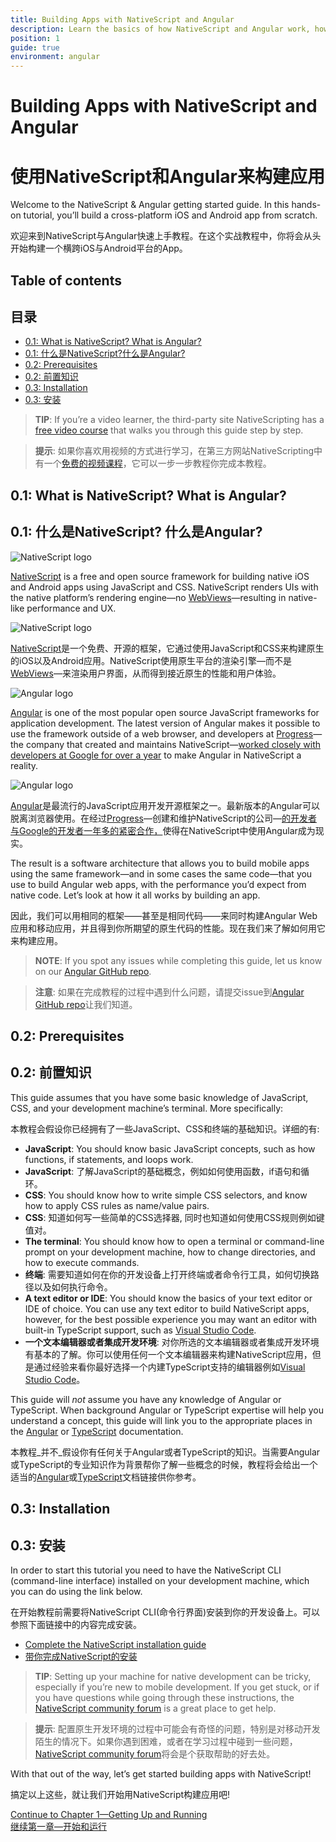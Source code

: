 ```yaml
---
title: Building Apps with NativeScript and Angular
description: Learn the basics of how NativeScript and Angular work, how to set up your system, and how to create your first app
position: 1
guide: true
environment: angular
---
```


# Building Apps with NativeScript and Angular

# 使用NativeScript和Angular来构建应用

Welcome to the NativeScript & Angular getting started guide. In this hands-on tutorial, you’ll build a cross-platform iOS and Android app from scratch.

欢迎来到NativeScript与Angular快速上手教程。在这个实战教程中，你将会从头开始构建一个横跨iOS与Android平台的App。

## Table of contents

## 目录

- [0.1: What is NativeScript? What is Angular?](#01-what-is-nativescript-what-is-angular)
- [0.1: 什么是NativeScript?什么是Angular?](#01-what-is-nativescript-what-is-angular)
- [0.2: Prerequisites](#02-prerequisites)
- [0.2: 前置知识](#02-prerequisites)
- [0.3: Installation](#03-installation)
- [0.3: 安装](#03-installation)

> **TIP**: If you’re a video learner, the third-party site NativeScripting has a [free video course](https://nativescripting.com/course/nativescript-with-angular-getting-started-guide) that walks you through this guide step by step.

> **提示**: 如果你喜欢用视频的方式进行学习，在第三方网站NativeScripting中有一个[免费的视频课程](https://nativescripting.com/course/nativescript-with-angular-getting-started-guide)，它可以一步一步教程你完成本教程。

## 0.1: What is NativeScript? What is Angular?

## 0.1: 什么是NativeScript? 什么是Angular?

<div class="intro-box">
  <img src="../img/cli-getting-started/angular/chapter0/NativeScript_logo.png" class="plain" alt="NativeScript logo">
  <p><a href="https://www.nativescript.org/">NativeScript</a> is a free and open source framework for building native iOS and Android apps using JavaScript and CSS. NativeScript renders UIs with the native platform’s rendering engine—no <a href="http://developer.telerik.com/featured/what-is-a-webview/">WebViews</a>—resulting in native-like performance and UX.</p>
</div>

<div class="intro-box">
  <img src="../img/cli-getting-started/angular/chapter0/NativeScript_logo.png" class="plain" alt="NativeScript logo">
  <p><a href="https://www.nativescript.org/">NativeScript</a>是一个免费、开源的框架，它通过使用JavaScript和CSS来构建原生的iOS以及Android应用。NativeScript使用原生平台的渲染引擎—而不是<a href="http://developer.telerik.com/featured/what-is-a-webview/">WebViews</a>—来渲染用户界面，从而得到接近原生的性能和用户体验。</p>
</div>

<div class="intro-box">
  <img src="../img/cli-getting-started/angular/chapter0/Angular_logo.png" class="plain" alt="Angular logo">
  <p><a href="https://angular.io/">Angular</a> is one of the most popular open source JavaScript frameworks for application development. The latest version of Angular makes it possible to use the framework outside of a web browser, and developers at <a href="https://www.progress.com/">Progress</a>—the company that created and maintains NativeScript—<a href="http://angularjs.blogspot.com/2015/12/building-mobile-apps-with-angular-2-and.html">worked closely with developers at Google for over a year</a> to make Angular in NativeScript a reality.</p>
</div>

<div class="intro-box">
  <img src="../img/cli-getting-started/angular/chapter0/Angular_logo.png" class="plain" alt="Angular logo">
  <p><a href="https://angular.io/">Angular</a>是最流行的JavaScript应用开发开源框架之一。最新版本的Angular可以脱离浏览器使用。在经过<a href="https://www.progress.com/">Progress</a>—创建和维护NativeScript的公司—<a href="http://angularjs.blogspot.com/2015/12/building-mobile-apps-with-angular-2-and.html">的开发者与Google的开发者一年多的紧密合作，</a>使得在NativeScript中使用Angular成为现实。</p>
</div>

The result is a software architecture that allows you to build mobile apps using the same framework—and in some cases the same code—that you use to build Angular web apps, with the performance you’d expect from native code. Let’s look at how it all works by building an app.

因此，我们可以用相同的框架——甚至是相同代码——来同时构建Angular Web应用和移动应用，并且得到你所期望的原生代码的性能。现在我们来了解如何用它来构建应用。

> **NOTE**: If you spot any issues while completing this guide, let us know on our [Angular GitHub repo](https://github.com/NativeScript/nativescript-angular/issues).

> **注意**: 如果在完成教程的过程中遇到什么问题，请提交issue到[Angular GitHub repo](https://github.com/NativeScript/nativescript-angular/issues)让我们知道。

## 0.2: Prerequisites

## 0.2: 前置知识

This guide assumes that you have some basic knowledge of JavaScript, CSS, and your development machine’s terminal. More specifically:

本教程会假设你已经拥有了一些JavaScript、CSS和终端的基础知识。详细的有:

* **JavaScript**: You should know basic JavaScript concepts, such as how functions, if statements, and loops work.
* **JavaScript**: 了解JavaScript的基础概念，例如如何使用函数，if语句和循环。
* **CSS**: You should know how to write simple CSS selectors, and know how to apply CSS rules as name/value pairs.
* **CSS**: 知道如何写一些简单的CSS选择器, 同时也知道如何使用CSS规则例如键值对。
* **The terminal**: You should know how to open a terminal or command-line prompt on your development machine, how to change directories, and how to execute commands.
* **终端**: 需要知道如何在你的开发设备上打开终端或者命令行工具，如何切换路径以及如何执行命令。
* **A text editor or IDE**: You should know the basics of your text editor or IDE of choice. You can use any text editor to build NativeScript apps, however, for the best possible experience you may want an editor with built-in TypeScript support, such as [Visual Studio Code](https://code.visualstudio.com/).
* **一个文本编辑器或者集成开发环境**: 对你所选的文本编辑器或者集成开发环境有基本的了解。你可以使用任何一个文本编辑器来构建NativeScript应用，但是通过经验来看你最好选择一个内建TypeScript支持的编辑器例如[Visual Studio Code](https://code.visualstudio.com/)。

This guide will _not_ assume you have any knowledge of Angular or TypeScript. When background Angular or TypeScript expertise will help you understand a concept, this guide will link you to the appropriate places in the [Angular](https://angular.io/docs/ts/latest/) or [TypeScript](http://www.typescriptlang.org/Handbook) documentation.

本教程_并不_假设你有任何关于Angular或者TypeScript的知识。当需要Angular或TypeScript的专业知识作为背景帮你了解一些概念的时候，教程将会给出一个适当的[Angular](https://angular.io/docs/ts/latest/)或[TypeScript](http://www.typescriptlang.org/Handbook)文档链接供你参考。

## 0.3: Installation

## 0.3: 安装

In order to start this tutorial you need to have the NativeScript CLI (command-line interface) installed on your development machine, which you can do using the link below.

在开始教程前需要将NativeScript CLI(命令行界面)安装到你的开发设备上。可以参照下面链接中的内容完成安装。

* [Complete the NativeScript installation guide](/start/quick-setup)
* [带你完成NativeScript的安装](/start/quick-setup)

> **TIP**: Setting up your machine for native development can be tricky, especially if you’re new to mobile development. If you get stuck, or if you have questions while going through these instructions, the [NativeScript community forum](http://forum.nativescript.org/) is a great place to get help.

> **提示**: 配置原生开发环境的过程中可能会有奇怪的问题，特别是对移动开发陌生的情况下。如果你遇到困难，或者在学习过程中碰到一些问题，[NativeScript community forum](http://forum.nativescript.org/)将会是个获取帮助的好去处。

With that out of the way, let’s get started building apps with NativeScript!

搞定以上这些，就让我们开始用NativeScript构建应用吧!

<div class="next-chapter-link-container">
  <a href="ng-chapter-1">Continue to Chapter 1—Getting Up and Running</a>
</div>

<div class="next-chapter-link-container">
  <a href="ng-chapter-1">继续第一章—开始和运行</a>
</div>
